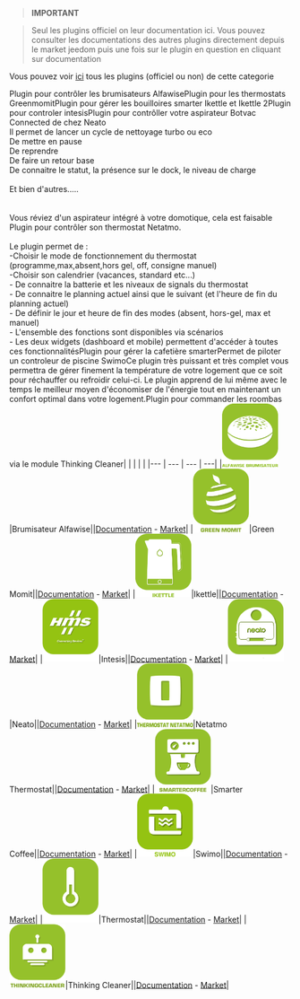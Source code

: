 
>**IMPORTANT**

>Seul les plugins officiel on leur documentation ici. Vous pouvez consulter les documentations des autres plugins directement depuis le market jeedom puis une fois sur le plugin en question en cliquant sur documentation


Vous pouvez voir [ici](https://market.jeedom.com/index.php?v=d&p=market&type=plugin&categorie=wellness) tous les plugins (officiel ou non) de cette categorie

Plugin pour contrôler les brumisateurs AlfawisePlugin pour les thermostats GreenmomitPlugin pour gérer les bouilloires smarter Ikettle et Ikettle 2Plugin pour controler intesisPlugin pour contrôller votre aspirateur Botvac Connected de chez Neato<br/>Il permet de lancer un cycle de nettoyage turbo ou eco<br/>De mettre en pause<br/>De reprendre<br/>De faire un retour base<br/>De connaitre le statut, la présence sur le dock, le niveau de charge <br/><br/>Et bien d'autres.....<br/><br/><br/>Vous réviez d'un aspirateur intégré à votre domotique, cela est faisable<br/>Plugin pour contrôler son thermostat Netatmo.<br/><br/>Le plugin permet de :<br/>-Choisir le mode de fonctionnement du thermostat (programme,max,absent,hors gel, off, consigne manuel)<br/>-Choisir son calendrier (vacances, standard etc...)<br/>- De connaitre la batterie et les niveaux de signals du thermostat<br/>- De connaitre le planning actuel ainsi que le suivant (et l'heure de fin du planning actuel)<br/>- De définir le jour et heure de fin des modes (absent, hors-gel, max et manuel)<br/>- L'ensemble des fonctions sont disponibles via scénarios<br/>- Les deux widgets (dashboard et mobile) permettent d'accéder à toutes ces fonctionnalitésPlugin pour gérer la cafetière smarterPermet de piloter un controleur de piscine SwimoCe plugin très puissant et très complet vous permettra de gérer finement la température de votre logement que ce soit pour réchauffer ou refroidir celui-ci. Le plugin apprend de lui même avec le temps le meilleur moyen d'économiser de l'énergie tout en maintenant un confort optimal dans votre logement.Plugin pour commander les roombas via le module Thinking Cleaner| | | | |
|--- | --- | --- | ---|
|<img src="alfawiseumist/alfawiseumist_icon.png" width="100" />|Brumisateur Alfawise||[Documentation](alfawiseumist/index.md) - [Market](https://market.jeedom.com/index.php?v=d&p=market_display&id=3296)|
|<img src="greenmomit/greenmomit_icon.png" width="100" />|Green Momit||[Documentation](greenmomit/index.md) - [Market](https://market.jeedom.com/index.php?v=d&p=market_display&id=1081)|
|<img src="ikettle/ikettle_icon.png" width="100" />|Ikettle||[Documentation](ikettle/index.md) - [Market](https://market.jeedom.com/index.php?v=d&p=market_display&id=3297)|
|<img src="intesis/intesis_icon.png" width="100" />|Intesis||[Documentation](intesis/index.md) - [Market](https://market.jeedom.com/index.php?v=d&p=market_display&id=3921)|
|<img src="neato/neato_icon.png" width="100" />|Neato||[Documentation](neato/index.md) - [Market](https://market.jeedom.com/index.php?v=d&p=market_display&id=2260)|
|<img src="netatmoThermostat/netatmoThermostat_icon.png" width="100" />|Netatmo Thermostat||[Documentation](netatmoThermostat/index.md) - [Market](https://market.jeedom.com/index.php?v=d&p=market_display&id=1969)|
|<img src="smartercoffee/smartercoffee_icon.png" width="100" />|Smarter Coffee||[Documentation](smartercoffee/index.md) - [Market](https://market.jeedom.com/index.php?v=d&p=market_display&id=2285)|
|<img src="swimo/swimo_icon.png" width="100" />|Swimo||[Documentation](swimo/index.md) - [Market](https://market.jeedom.com/index.php?v=d&p=market_display&id=3747)|
|<img src="thermostat/thermostat_icon.png" width="100" />|Thermostat||[Documentation](thermostat/index.md) - [Market](https://market.jeedom.com/index.php?v=d&p=market_display&id=77)|
|<img src="thinkingCleaner/thinkingCleaner_icon.png" width="100" />|Thinking Cleaner||[Documentation](thinkingCleaner/index.md) - [Market](https://market.jeedom.com/index.php?v=d&p=market_display&id=1712)|

